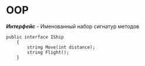 OOP
===

***Интерфейс*** - Именованный набор сигнатур методов

``` 
public interface IShip
	{
		string Move(int distance);
		string Flight();
	}
